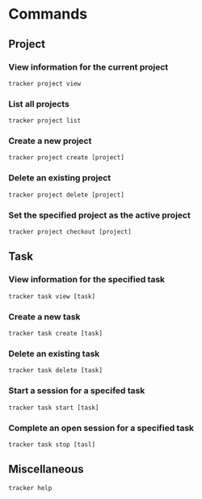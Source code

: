 # Commands
## Project
### View information for the current project
```tracker project view```
### List all projects
```tracker project list```
### Create a new project
```tracker project create [project]```
### Delete an existing project
```tracker project delete [project]```
### Set the specified project as the active project
```tracker project checkout [project]```

## Task
### View information for the specified task
```tracker task view [task]```
### Create a new task
```tracker task create [task]```
### Delete an existing task
```tracker task delete [task]```
### Start a session for a specifed task
```tracker task start [task]```
### Complete an open session for a specified task
```tracker task stop [tasl]```

## Miscellaneous
```tracker help```